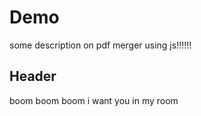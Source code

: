# Demo

some description on pdf merger using js!!!!!!


## Header

boom boom boom i want you in my room